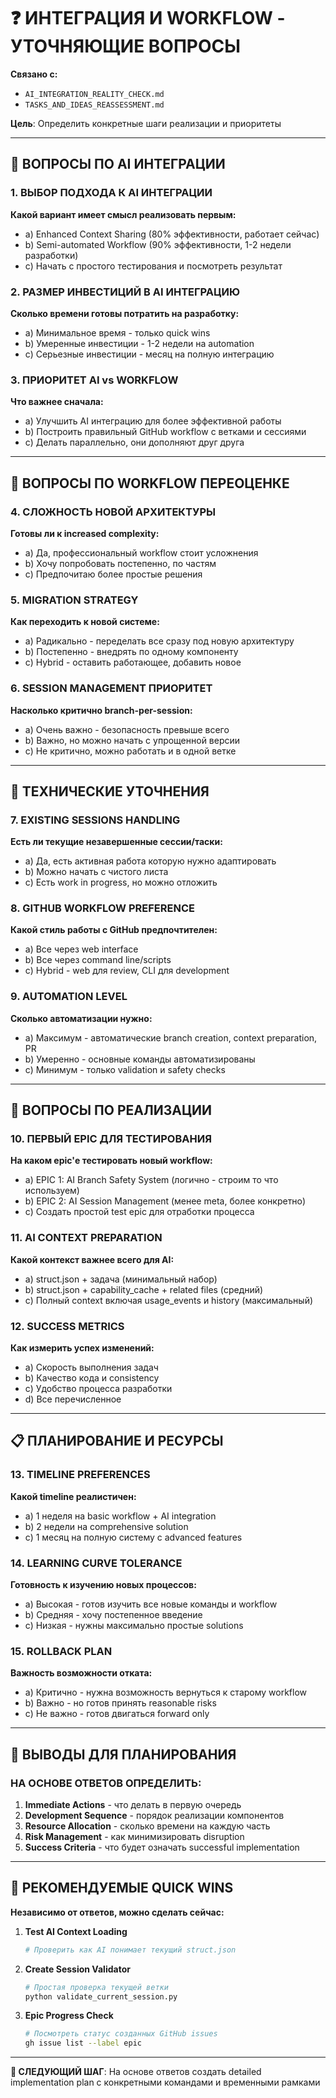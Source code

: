 # ❓ ИНТЕГРАЦИЯ И WORKFLOW - УТОЧНЯЮЩИЕ ВОПРОСЫ

**Связано с:**
- `AI_INTEGRATION_REALITY_CHECK.md`
- `TASKS_AND_IDEAS_REASSESSMENT.md`

**Цель**: Определить конкретные шаги реализации и приоритеты

---

## 🤖 ВОПРОСЫ ПО AI ИНТЕГРАЦИИ

### **1. ВЫБОР ПОДХОДА К AI ИНТЕГРАЦИИ**

**Какой вариант имеет смысл реализовать первым:**
- a) Enhanced Context Sharing (80% эффективности, работает сейчас)
- b) Semi-automated Workflow (90% эффективности, 1-2 недели разработки)
- c) Начать с простого тестирования и посмотреть результат

### **2. РАЗМЕР ИНВЕСТИЦИЙ В AI ИНТЕГРАЦИЮ**

**Сколько времени готовы потратить на разработку:**
- a) Минимальное время - только quick wins
- b) Умеренные инвестиции - 1-2 недели на automation
- c) Серьезные инвестиции - месяц на полную интеграцию

### **3. ПРИОРИТЕТ AI vs WORKFLOW**

**Что важнее сначала:**
- a) Улучшить AI интеграцию для более эффективной работы
- b) Построить правильный GitHub workflow с ветками и сессиями
- c) Делать параллельно, они дополняют друг друга

---

## 🔄 ВОПРОСЫ ПО WORKFLOW ПЕРЕОЦЕНКЕ

### **4. СЛОЖНОСТЬ НОВОЙ АРХИТЕКТУРЫ**

**Готовы ли к increased complexity:**
- a) Да, профессиональный workflow стоит усложнения
- b) Хочу попробовать постепенно, по частям
- c) Предпочитаю более простые решения

### **5. MIGRATION STRATEGY**

**Как переходить к новой системе:**
- a) Радикально - переделать все сразу под новую архитектуру
- b) Постепенно - внедрять по одному компоненту
- c) Hybrid - оставить работающее, добавить новое

### **6. SESSION MANAGEMENT ПРИОРИТЕТ**

**Насколько критично branch-per-session:**
- a) Очень важно - безопасность превыше всего
- b) Важно, но можно начать с упрощенной версии
- c) Не критично, можно работать и в одной ветке

---

## 🎯 ТЕХНИЧЕСКИЕ УТОЧНЕНИЯ

### **7. EXISTING SESSIONS HANDLING**

**Есть ли текущие незавершенные сессии/таски:**
- a) Да, есть активная работа которую нужно адаптировать
- b) Можно начать с чистого листа
- c) Есть work in progress, но можно отложить

### **8. GITHUB WORKFLOW PREFERENCE**

**Какой стиль работы с GitHub предпочтителен:**
- a) Все через web interface
- b) Все через command line/scripts
- c) Hybrid - web для review, CLI для development

### **9. AUTOMATION LEVEL**

**Сколько автоматизации нужно:**
- a) Максимум - автоматические branch creation, context preparation, PR
- b) Умеренно - основные команды автоматизированы
- c) Минимум - только validation и safety checks

---

## 🔬 ВОПРОСЫ ПО РЕАЛИЗАЦИИ

### **10. ПЕРВЫЙ EPIC ДЛЯ ТЕСТИРОВАНИЯ**

**На каком epic'е тестировать новый workflow:**
- a) EPIC 1: AI Branch Safety System (логично - строим то что используем)
- b) EPIC 2: AI Session Management (менее meta, более конкретно)
- c) Создать простой test epic для отработки процесса

### **11. AI CONTEXT PREPARATION**

**Какой контекст важнее всего для AI:**
- a) struct.json + задача (минимальный набор)
- b) struct.json + capability_cache + related files (средний)
- c) Полный context включая usage_events и history (максимальный)

### **12. SUCCESS METRICS**

**Как измерить успех изменений:**
- a) Скорость выполнения задач
- b) Качество кода и consistency
- c) Удобство процесса разработки
- d) Все перечисленное

---

## 📋 ПЛАНИРОВАНИЕ И РЕСУРСЫ

### **13. TIMELINE PREFERENCES**

**Какой timeline реалистичен:**
- a) 1 неделя на basic workflow + AI integration
- b) 2 недели на comprehensive solution
- c) 1 месяц на полную систему с advanced features

### **14. LEARNING CURVE TOLERANCE**

**Готовность к изучению новых процессов:**
- a) Высокая - готов изучить все новые команды и workflow
- b) Средняя - хочу постепенное введение
- c) Низкая - нужны максимально простые solutions

### **15. ROLLBACK PLAN**

**Важность возможности отката:**
- a) Критично - нужна возможность вернуться к старому workflow
- b) Важно - но готов принять reasonable risks
- c) Не важно - готов двигаться forward only

---

## 🎯 ВЫВОДЫ ДЛЯ ПЛАНИРОВАНИЯ

### **НА ОСНОВЕ ОТВЕТОВ ОПРЕДЕЛИТЬ:**

1. **Immediate Actions** - что делать в первую очередь
2. **Development Sequence** - порядок реализации компонентов
3. **Resource Allocation** - сколько времени на каждую часть
4. **Risk Management** - как минимизировать disruption
5. **Success Criteria** - что будет означать successful implementation

---

## 🚀 РЕКОМЕНДУЕМЫЕ QUICK WINS

**Независимо от ответов, можно сделать сейчас:**

1. **Test AI Context Loading**
   ```bash
   # Проверить как AI понимает текущий struct.json
   ```

2. **Create Session Validator**
   ```bash
   # Простая проверка текущей ветки
   python validate_current_session.py
   ```

3. **Epic Progress Check**
   ```bash
   # Посмотреть статус созданных GitHub issues
   gh issue list --label epic
   ```

---

**📌 СЛЕДУЮЩИЙ ШАГ**: На основе ответов создать detailed implementation plan с конкретными командами и временными рамками 